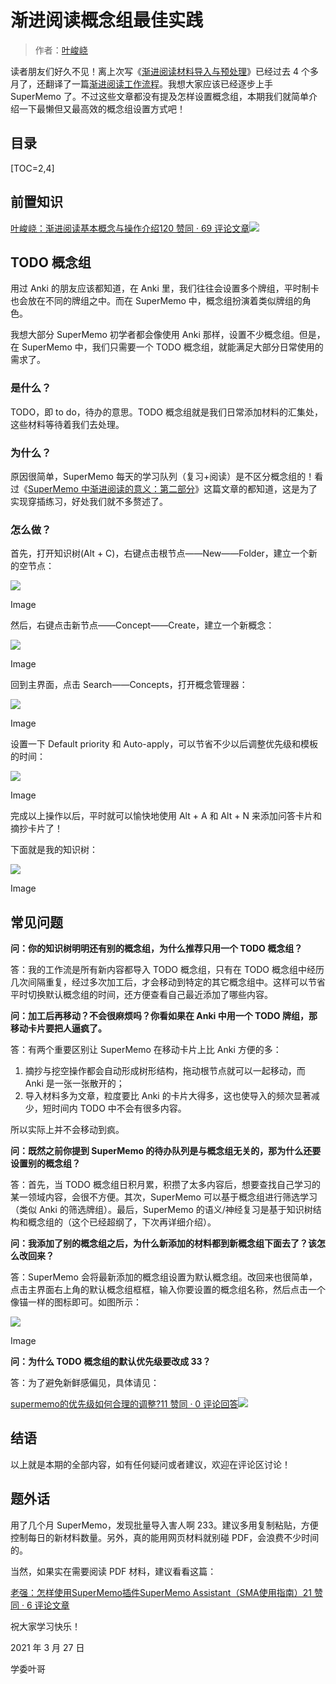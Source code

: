 # 渐进阅读概念组最佳实践

> 作者：[叶峻峣](https://www.zhihu.com/people/L.M.Sherlock)

读者朋友们好久不见！离上次写《[渐进阅读材料导入与预处理](./2450595)》已经过去 4 个多月了，还翻译了一篇[渐进阅读工作流程](./2450597)。我想大家应该已经逐步上手 SuperMemo 了。不过这些文章都没有提及怎样设置概念组，本期我们就简单介绍一下最懒但又最高效的概念组设置方式吧！

## 目录

[TOC=2,4]

## 前置知识

[叶峻峣：渐进阅读基本概念与操作介绍120 赞同 · 69 评论文章![](https://pic3.zhimg.com/v2-cbf97925bac51fe1cab4a2fee57ecb1a_180x120.jpg)](https://zhuanlan.zhihu.com/p/313684185)

## TODO 概念组

用过 Anki 的朋友应该都知道，在 Anki 里，我们往往会设置多个牌组，平时制卡也会放在不同的牌组之中。而在 SuperMemo 中，概念组扮演着类似牌组的角色。

我想大部分 SuperMemo 初学者都会像使用 Anki 那样，设置不少概念组。但是，在 SuperMemo 中，我们只需要一个 TODO 概念组，就能满足大部分日常使用的需求了。

### 是什么？

TODO，即 to do，待办的意思。TODO 概念组就是我们日常添加材料的汇集处，这些材料等待着我们去处理。

### 为什么？

原因很简单，SuperMemo 每天的学习队列（复习+阅读）是不区分概念组的！看过《[SuperMemo 中渐进阅读的意义：第二部分](https://zhuanlan.zhihu.com/p/322584755)》这篇文章的都知道，这是为了实现穿插练习，好处我们就不多赘述了。

### 怎么做？

首先，打开知识树(Alt + C)，右键点击根节点——New——Folder，建立一个新的空节点：

  

![](https://pic1.zhimg.com/80/v2-fe460b90a745c1caeb081931363e1930_1440w.png)

Image

  

然后，右键点击新节点——Concept——Create，建立一个新概念：

  

![](https://pic2.zhimg.com/80/v2-d91844e95c64836092f7f1ae599c7fd9_1440w.png)

Image

  

回到主界面，点击 Search——Concepts，打开概念管理器：

  

![](https://pic3.zhimg.com/80/v2-999ab61f2ff38c6fa13bc652b4a7809a_1440w.png)

Image

  

设置一下 Default priority 和 Auto-apply，可以节省不少以后调整优先级和模板的时间：

  

![](https://pic4.zhimg.com/80/v2-08bf3d1f297d7dbb7ea5b743a2a3a18f_1440w.png)

Image

  

完成以上操作以后，平时就可以愉快地使用 Alt + A 和 Alt + N 来添加问答卡片和摘抄卡片了！

下面就是我的知识树：

  

![](https://pic2.zhimg.com/80/v2-c184be490ea178b76ce3083b6ef28109_1440w.png)

Image

  

## 常见问题

**问：你的知识树明明还有别的概念组，为什么推荐只用一个 TODO 概念组？**

答：我的工作流是所有新内容都导入 TODO 概念组，只有在 TODO 概念组中经历几次间隔重复，经过多次加工后，才会移动到特定的其它概念组中。这样可以节省平时切换默认概念组的时间，还方便查看自己最近添加了哪些内容。

**问：加工后再移动？不会很麻烦吗？你看如果在 Anki 中用一个 TODO 牌组，那移动卡片要把人逼疯了。**

答：有两个重要区别让 SuperMemo 在移动卡片上比 Anki 方便的多：

1.  摘抄与挖空操作都会自动形成树形结构，拖动根节点就可以一起移动，而 Anki 是一张一张散开的；
2.  导入材料多为文章，粒度要比 Anki 的卡片大得多，这也使导入的频次显著减少，短时间内 TODO 中不会有很多内容。

所以实际上并不会移动到疯。

**问：既然之前你提到 SuperMemo 的待办队列是与概念组无关的，那为什么还要设置别的概念组？**

答：首先，当 TODO 概念组日积月累，积攒了太多内容后，想要查找自己学习的某一领域内容，会很不方便。其次，SuperMemo 可以基于概念组进行筛选学习（类似 Anki 的筛选牌组）。最后，SuperMemo 的语义/神经复习是基于知识树结构和概念组的（这个已经超纲了，下次再详细介绍）。

**问：我添加了别的概念组之后，为什么新添加的材料都到新概念组下面去了？该怎么改回来？**

答：SuperMemo 会将最新添加的概念组设置为默认概念组。改回来也很简单，点击主界面右上角的默认概念组框框，输入你要设置的概念组名称，然后点击一个像锚一样的图标即可。如图所示：

  

![](https://pic3.zhimg.com/80/v2-1ec20851d9a1c3ded8897c0e70255c9e_1440w.png)

Image

  

**问：为什么 TODO 概念组的默认优先级要改成 33？**

答：为了避免新鲜感偏见，具体请见：

[supermemo的优先级如何合理的调整?11 赞同 · 0 评论回答![](https://pic3.zhimg.com/v2-dcef590306a6335e2b3cab51d2011972_180x120.jpg)](https://www.zhihu.com/question/439603827/answer/1796163729)

## 结语

以上就是本期的全部内容，如有任何疑问或者建议，欢迎在评论区讨论！

## 题外话

用了几个月 SuperMemo，发现批量导入害人啊 233。建议多用复制粘贴，方便控制每日的新材料数量。另外，真的能用网页材料就别碰 PDF，会浪费不少时间的。

当然，如果实在需要阅读 PDF 材料，建议看看这篇：

[老强：怎样使用SuperMemo插件SuperMemo Assistant（SMA使用指南）21 赞同 · 6 评论文章](https://zhuanlan.zhihu.com/p/328137848)

祝大家学习快乐！

2021 年 3 月 27 日

学委叶哥